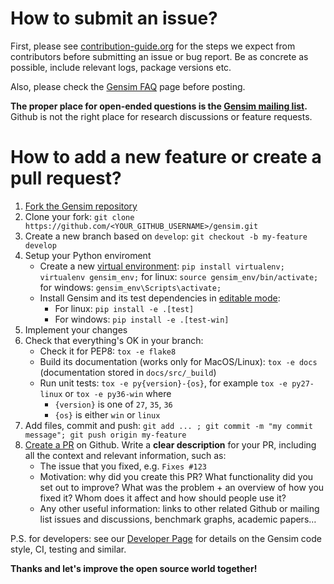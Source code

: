 # How to submit an issue?

First, please see [contribution-guide.org](http://www.contribution-guide.org/) for the steps we expect from contributors before submitting an issue or bug report. Be as concrete as possible, include relevant logs, package versions etc.

Also, please check the [Gensim FAQ](https://github.com/RaRe-Technologies/gensim/wiki/Recipes-&-FAQ) page before posting.

**The proper place for open-ended questions is the [Gensim mailing list](https://groups.google.com/forum/#!forum/gensim).** Github is not the right place for research discussions or feature requests.

# How to add a new feature or create a pull request?

1. <a href="https://github.com/RaRe-Technologies/gensim/fork">Fork the Gensim repository</a>
2. Clone your fork: `git clone https://github.com/<YOUR_GITHUB_USERNAME>/gensim.git`
3. Create a new branch based on `develop`: `git checkout -b my-feature develop`
4. Setup your Python enviroment
   - Create a new [virtual environment](https://virtualenv.pypa.io/en/stable/): `pip install virtualenv; virtualenv gensim_env;` for linux: `source gensim_env/bin/activate;` for windows: `gensim_env\Scripts\activate;`
   - Install Gensim and its test dependencies in [editable mode](https://pip.pypa.io/en/stable/reference/pip_install/#editable-installs): 
      - For linux: `pip install -e .[test]`
      - For windows: `pip install -e .[test-win]`
5. Implement your changes
6. Check that everything's OK in your branch:
   - Check it for PEP8: `tox -e flake8`
   - Build its documentation (works only for MacOS/Linux): `tox -e docs` (documentation stored in `docs/src/_build`)
   - Run unit tests: `tox -e py{version}-{os}`, for example `tox -e py27-linux` or `tox -e py36-win` where
      - `{version}` is one of `27`, `35`, `36`
      - `{os}` is either `win` or `linux`
7. Add files, commit and push: `git add ... ; git commit -m "my commit message"; git push origin my-feature`
8. [Create a PR](https://help.github.com/articles/creating-a-pull-request/) on Github. Write a **clear description** for your PR, including all the context and relevant information, such as:
   - The issue that you fixed, e.g. `Fixes #123`
   - Motivation: why did you create this PR? What functionality did you set out to improve? What was the problem + an overview of how you fixed it? Whom does it affect and how should people use it?
   - Any other useful information: links to other related Github or mailing list issues and discussions, benchmark graphs, academic papers…

P.S. for developers: see our [Developer Page](https://github.com/piskvorky/gensim/wiki/Developer-page#code-style) for details on the Gensim code style, CI, testing and similar.

**Thanks and let's improve the open source world together!**
